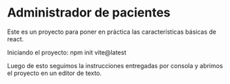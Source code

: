 # Administrador de pacientes

Este es un proyecto para poner en práctica las características básicas de react.

Iniciando el proyecto:
npm init vite@latest

Luego de esto seguimos la instrucciones entregadas por consola y abrimos el proyecto en un editor de texto.
